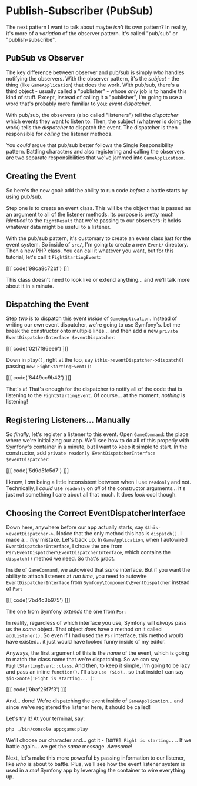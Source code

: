 # Publish-Subscriber (PubSub)

The next pattern I want to talk about maybe *isn't* its own pattern? In reality,
it's more of a *variation* of the observer pattern. It's called "pub/sub" or
"publish-subscribe".

## PubSub vs Observer

The key difference between observer and pub/sub is simply *who* handles notifying
the observers. With the observer pattern, it's the *subject* - the thing (like
`GameApplication`) that does the work. With pub/sub, there's a third object -
usually called a "publisher" - whose *only* job is to handle this kind of stuff.
Except, instead of calling it a "publisher", I'm going to use a word that's probably
more familiar to you: *event dispatcher*.

With pub/sub, the observers (also called "listeners") tell the *dispatcher* which
events they want to listen to. Then, the subject (whatever is doing the work) tells
the *dispatcher* to dispatch the event. The dispatcher is then responsible for
*calling* the listener methods.

You *could* argue that pub/sub better follows the Single Responsibility pattern.
Battling characters and also registering and calling the observers are two separate
responsibilities that we've jammed into `GameApplication`.

## Creating the Event

So here's the new goal: add the ability to run code *before* a battle starts by using
pub/sub.

Step one is to create an event class. This will be the object that is passed as an
argument to all of the listener methods. Its purpose is pretty much *identical*
to the `FightResult` that we're passing to our observers: it holds whatever data
might be useful to a listener.

With the pub/sub pattern, it's customary to create an event class *just* for the
event system. So inside of `src/`, I'm going to create a new `Event/` directory.
Then a new PHP class. You can call it whatever you want, but for this tutorial, let's
call it `FightStartingEvent`:

[[[ code('98ca8c72bf') ]]]

This class doesn't need to look like or extend anything... and we'll talk more about
it in a minute.

## Dispatching the Event

Step *two* is to dispatch this event *inside* of `GameApplication`. Instead of
writing our own event dispatcher, we're going to use Symfony's. Let
me break the constructor onto multiple lines... and then add a new
`private EventDispatcherInterface $eventDispatcher`:

[[[ code('0217f86ee6') ]]]

Down in `play()`, right at the top, say `$this->eventDispatcher->dispatch()` passing
`new FightStartingEvent()`:

[[[ code('8449cc9b42') ]]]

That's *it*! That's enough for the dispatcher to notify all of the code that is
listening to the `FightStartingEvent`. Of course... at the moment, *nothing* is
listening!

## Registering Listeners... Manually

So *finally*, let's register a listener to this event. Open `GameCommand`: the place
where we're initializing our app. We'll see how to do all of this properly with
Symfony's container in a minute, but I want to keep it simple to start. In the
constructor, add `private readonly EventDispatcherInterface $eventDispatcher`:

[[[ code('5d9d5fc5d7') ]]]

I know, I *am* being a little inconsistent between when I use `readonly` and not.
Technically, I *could* use `readonly` on *all* of the constructor arguments... it's
just not something I care about all that much. It does *look* cool though.

## Choosing the Correct EventDispatcherInterface

Down here, anywhere before our app actually starts, say `$this->eventDispatcher->`.
Notice that the only method this has is `dispatch()`. I made a... *tiny* mistake.
Let's back up. In `GameApplication`, when I autowired `EventDispatcherInterface`,
I chose the one from `Psr\EventDispatcher\EventDispatcherInterface`, which contains
the `dispatch()` method we need. So that's *great*.

Inside of `GameCommand`, we autowired that *same* interface. But if you want the
ability to attach listeners at *run time*, you need to autowire
`EventDispatcherInterface` from `Symfony\Component\EventDispatcher` instead of `Psr`:

[[[ code('7bd4c3b975') ]]]

The one from Symfony *extends* the one from `Psr`:

In reality, regardless of which interface you use, Symfony will *always* pass
us the *same* object. That object *does* have a method on it called `addListener()`.
So even if I had used the `Psr` interface, this method *would* have existed...
it just would have looked funny inside of my editor.

Anyways, the first argument of this is the *name* of the event, which is going to
match the class name that we're dispatching. So we can say
`FightStartingEvent::class`. And then, to keep it simple, I'm going to be lazy and
pass an inline `function()`. I'll also `use ($io)`... so that inside I can say
`$io->note('Fight is starting...')`:

[[[ code('9baf26f7f3') ]]]

And... done! We're dispatching the event inside of `GameApplication`... and since
we've registered the listener here, it should be called!

Let's try it! At your terminal, say:

```terminal
php ./bin/console app:game:play
```

We'll choose our character and... got it - `[NOTE] Fight is starting...`. If we
battle again... we get the *same* message. *Awesome*!

Next, let's make this more powerful by passing information to our listener, like
*who* is about to battle. Plus, we'll see how the event listener system is used
in a *real* Symfony app by leveraging the container to wire everything up.
